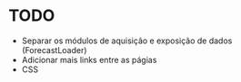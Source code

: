 

# TODO

- Separar os módulos de aquisição e exposição de dados (ForecastLoader)
- Adicionar mais links entre as págias
- CSS
